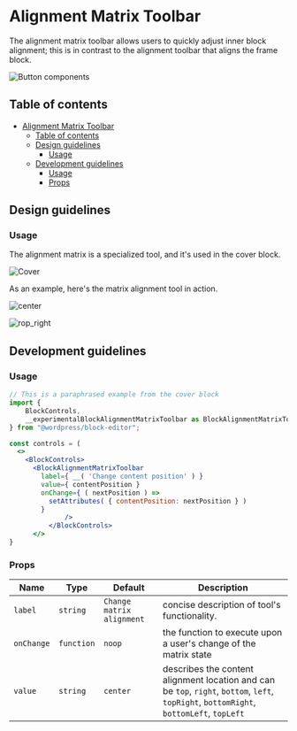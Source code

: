 # Alignment Matrix Toolbar

The alignment matrix toolbar allows users to quickly adjust inner block alignment; this is in contrast to the alignment toolbar that aligns the frame block.

![Button components](https://i.imgur.com/PxYkgL5.png)

## Table of contents
- [Alignment Matrix Toolbar](#alignment-matrix-toolbar)
	- [Table of contents](#table-of-contents)
	- [Design guidelines](#design-guidelines)
		- [Usage](#usage)
	- [Development guidelines](#development-guidelines)
		- [Usage](#usage-1)
		- [Props](#props)

## Design guidelines

### Usage

The alignment matrix is a specialized tool, and it's used in the cover block.

![Cover](https://i.imgur.com/nJjqen8.png)

As an example, here's the matrix alignment tool in action.

![center](https://i.imgur.com/0Ce1fZm.png)


![rop_right](https://i.imgur.com/yGGf6IP.png)

## Development guidelines

### Usage

```jsx
// This is a paraphrased example from the cover block
import { 
    BlockControls,
    __experimentalBlockAlignmentMatrixToolbar as BlockAlignmentMatrixToolbar
} from "@wordpress/block-editor";

const controls = (
  <>
    <BlockControls>
      <BlockAlignmentMatrixToolbar
        label={ __( 'Change content position' ) }
        value={ contentPosition }
        onChange={ ( nextPosition ) =>
          setAttributes( { contentPosition: nextPosition } )
        }
              />
          </BlockControls>
      </>
}
```

### Props


Name | Type | Default | Description
--- | --- | --- | ---
`label` | `string` | `Change matrix alignment` | concise description of tool's functionality.
`onChange` | `function` | `noop` | the function to execute upon a user's change of the matrix state
`value` | `string` | `center` | describes the content alignment location and can be `top`, `right`, `bottom`, `left`, `topRight`, `bottomRight`, `bottomLeft`, `topLeft`
